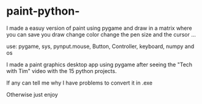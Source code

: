 # paint-python-
I made a easuy version of paint using pygame and draw in a matrix where you can save you draw change color change the pen size and the cursor ... 

use:
pygame, sys, pynput.mouse, Button, Controller, keyboard, numpy and os

I made a paint graphics desktop app using pygame after seeing the "Tech with Tim" video with the 15 python projects.

If any can tell me why I have problems to convert it in .exe

Otherwise just enjoy 

